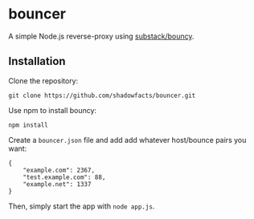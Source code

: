 # bouncer
A simple Node.js reverse-proxy using [substack/bouncy].

## Installation
Clone the repository:

```
git clone https://github.com/shadowfacts/bouncer.git
```

Use npm to install bouncy:

```
npm install
```

Create a `bouncer.json` file and add add whatever host/bounce pairs you want:

```
{
	"example.com": 2367,
	"test.example.com": 88,
	"example.net": 1337
}
```

Then, simply start the app with `node app.js`.


[substack/bouncy]: https://github.com/substack/bouncy
